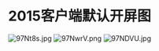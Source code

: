 # 2015客户端默认开屏图
![97Nt8s.jpg](https://s1.ax1x.com/2018/03/21/97Nt8s.jpg)
![97NwrV.png](https://s1.ax1x.com/2018/03/21/97NwrV.png)
![97NDVU.jpg](https://s1.ax1x.com/2018/03/21/97NDVU.jpg)

